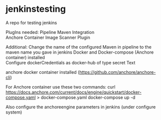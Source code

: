 # jenkinstesting
A repo for testing jenkins 

PlugIns needed:
Pipeline Maven Integration<br/>
Anchore Container Image Scanner Plugin<br/>

Additional:
Change the name of the configured Maven in pipeline to the maven name you gave in jenkins
Docker and Docker-compose (Anchore container) installed<br/>
Configure dockerCredentials as docker-hub of type secret Text

anchore docker container installed (https://github.com/anchore/anchore-cli)<br/>

For Anchore container use these two commands:
curl https://docs.anchore.com/current/docs/engine/quickstart/docker-compose.yaml > docker-compose.yaml
docker-compose up -d

Also configure the anchoreengine parameters in jenkins (under configure system)